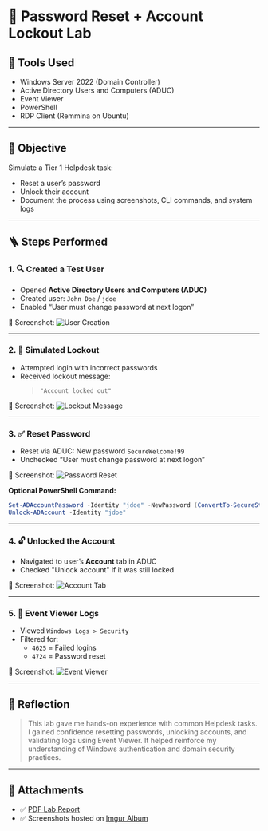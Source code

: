 
# 🔐 Password Reset + Account Lockout Lab

## 🧰 Tools Used
- Windows Server 2022 (Domain Controller)
- Active Directory Users and Computers (ADUC)
- Event Viewer
- PowerShell
- RDP Client (Remmina on Ubuntu)

---

## 🎯 Objective

Simulate a Tier 1 Helpdesk task:

- Reset a user’s password
- Unlock their account
- Document the process using screenshots, CLI commands, and system logs

---

## 🪜 Steps Performed

### 1. 🔍 Created a Test User
- Opened **Active Directory Users and Computers (ADUC)**
- Created user: `John Doe` / `jdoe`
- Enabled “User must change password at next logon”

📸 Screenshot:
![User Creation](https://i.imgur.com/lcgEKMW.png)

---

### 2. 🚫 Simulated Lockout
- Attempted login with incorrect passwords
- Received lockout message:
  > `"Account locked out"`

📸 Screenshot:
![Lockout Message](https://i.imgur.com/rsPD4yU.png)

---

### 3. ✅ Reset Password
- Reset via ADUC: New password `SecureWelcome!99`
- Unchecked “User must change password at next logon”

📸 Screenshot:
![Password Reset](https://i.imgur.com/YcmO0WJ.png)

**Optional PowerShell Command:**
```powershell
Set-ADAccountPassword -Identity "jdoe" -NewPassword (ConvertTo-SecureString -AsPlainText "SecureWelcome!99" -Force)
Unlock-ADAccount -Identity "jdoe"
```

---

### 4. 🔓 Unlocked the Account
- Navigated to user’s **Account** tab in ADUC
- Checked "Unlock account" if it was still locked

📸 Screenshot:
![Account Tab](https://i.imgur.com/Y2JKoZZ.png)

---

### 5. 🔎 Event Viewer Logs
- Viewed `Windows Logs > Security`
- Filtered for:
  - `4625` = Failed logins
  - `4724` = Password reset

📸 Screenshot:
![Event Viewer](https://i.imgur.com/yxOphwu.png)

---

## 📝 Reflection

> This lab gave me hands-on experience with common Helpdesk tasks. I gained confidence resetting passwords, unlocking accounts, and validating logs using Event Viewer. It helped reinforce my understanding of Windows authentication and domain security practices.

---

## 📎 Attachments
- ✅ [PDF Lab Report](Password_Reset_Account_Lockout_Lab.pdf)
- ✅ Screenshots hosted on [Imgur Album](https://imgur.com/a/aanj7GU)
